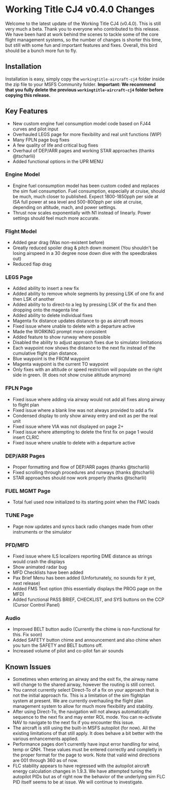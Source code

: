 # Working Title CJ4 v0.4.0 Changes

Welcome to the latest update of the Working Title CJ4 (v0.4.0). This is still very much a beta. Thank you to everyone who contributed to this release. We have been hard at work behind the scenes to tackle some of the core flight management systems, so the number of changes is shorter this time, but still with some fun and important features and fixes. Overall, this bird should be a bunch more fun to fly.

## Installation
Installation is easy, simply copy the `workingtitle-aircraft-cj4` folder inside the zip file to your MSFS Community folder. **Important: We recommend that you fully delete the previous `workingtitle-aircraft-cj4` folder before copying this release.**

## Key Features

* New custom engine fuel consumption model code based on FJ44 curves and pilot input
* Overhauled LEGS page for more flexibility and real unit functions (WIP)
* Many FPLN page bug fixes
* A few quality of life and critical bug fixes
* Overhaul of DEP/ARR pages and working STAR approaches (thanks @tscharlii)
* Added functional options in the UPR MENU

### Engine Model
* Engine fuel consumption model has been custom coded and replaces the sim fuel consumption. Fuel consumption, especially at cruise, should be much, much closer to published. Expect 1800-1850pph per side at ISA full power at sea level and 500-800pph per side at cruise, depending on altitude, mach, and power settings.
* Thrust now scales exponentially with N1 instead of linearly. Power settings should feel much more accurate.

### Flight Model
* Added gear drag (Was non-existent before)
* Greatly reduced spoiler drag & pitch down moment (You shouldn't be losing airspeed in a 30 degree nose down dive with the speedbrakes out)
* Reduced flap drag 

### LEGS Page
* Added ability to insert a new fix
* Added ability to remove whole segments by pressing LSK of one fix and then LSK of another
* Added ability to to direct-to a leg by pressing LSK of the fix and then dropping onto the magenta line
* Added ability to delete individual fixes
* Magenta fix distance updates distance to go as aircraft moves
* Fixed issue where unable to delete with a departure active
* Made the WORKING prompt more consistent
* Added feature to show runway where possible
* Disabled the ability to adjust approach fixes due to simulator limitations
* Each waypoint now shows the distance to the next fix instead of the cumulative flight plan distance.
* Blue waypoint is the FROM waypoint
* Magenta waypoint is the current TO waypoint
* Only fixes with an altitude or speed restriction will populate on the right side in green.  (It does not show cruise altitude anymore)

### FPLN Page
* Fixed issue where adding via airway would not add all fixes along airway to flight plan
* Fixed issue where a blank line was not always provided to add a fix
* Condensed display to only show airway entry and exit as per the real unit
* Fixed issue where VIA was not displayed on page 2+
* Fixed issue where attempting to delete the first fix on page 1 would insert CLRIC
* Fixed issue where unable to delete with a departure active

### DEP/ARR Pages
* Proper formatting and flow of DEP/ARR pages (thanks @tscharlii)
* Fixed scrolling through procedures and runways (thanks @tscharlii)
* STAR approaches should now work properly (thanks @tscharlii)

### FUEL MGMT Page
* Total fuel used now initialized to its starting point when the FMC loads

### TUNE Page
* Page now updates and syncs back radio changes made from other instruments or the simulator

### PFD/MFD
* Fixed issue where ILS localizers reporting DME distance as strings would crash the displays
* Show animated radar bug
* MFD Checklists have been added
* Pax Brief Menu has been added (Unfortunately, no sounds for it yet, next release)
* Added FMS Text option (this essentially displays the PROG page on the MFD)
* Added functional PASS BRIEF, CHECKLIST, and SYS buttons on the CCP (Cursor Control Panel)

### Audio
* Improved BELT button audio (Currently the chime is non-functional for this.  Fix soon)
* Added SAFETY button chime and announcement and also chime when you turn the SAFETY and BELT buttons off.
* Increased volume of pilot and co-pilot fan air sounds

## Known Issues
* Sometimes when entering an airway and the exit fix, the airway name will change to the shared airway, however the routing is still correct.
* You cannot currently select Direct-To of a fix on your approach that is not the initial approach fix. This is a limitation of the sim flightplan system at present. We are currently overhauling the flight plan management system to allow for much more flexibility and stability.
* After using Direct-To, the navigation will not always automatically sequence to the next fix and may enter ROL mode. You can re-activate NAV to navigate to the next fix if you encounter this issue.
* The aircraft is still using the built-in MSFS autopilot (for now). All the existing limitations of that still apply. It does behave a bit better with the various enhancements applied.
* Performance pages don't currently have input error handling for wind, temp or QNH. These values must be entered correctly and completly in the proper format for the page to work. Note that valid wind directions are 001 through 360 as of now.
* FLC stability appears to have regressed with the autopilot aircraft energy calculation changes in 1.9.3. We have attempted tuning the autopilot PIDs but as of right now the behavior of the underlying sim FLC PID itself seems to be at issue. We will continue to investigate.
